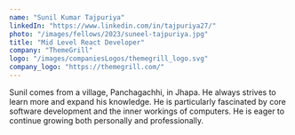 ```yaml
---
name: "Sunil Kumar Tajpuriya"
linkedIn: "https://www.linkedin.com/in/tajpuriya27/"
photo: "/images/fellows/2023/suneel-tajpuriya.jpg"
title: "Mid Level React Developer"
company: "ThemeGrill"
logo: "/images/companiesLogos/themegrill_logo.svg"
company_logo: "https://themegrill.com/"
---
```


Sunil comes from a village, Panchagachhi, in Jhapa. He always strives to learn more and expand his knowledge. He is particularly fascinated by core software development and the inner workings of computers. He is eager to continue growing both personally and professionally.
